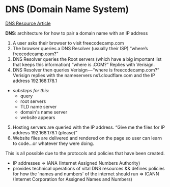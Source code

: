 # DNS (Domain Name System)

[DNS Resource Article](https://medium.freecodecamp.org/the-domain-name-system-dns-is-the-backbone-of-the-internet-heres-how-it-all-works-5706d0afa0fa)

__DNS__: architecture for how to pair a domain name with an IP address 

1. A user asks their browser to visit freecodecamp.com
2. The browser queries a DNS Resolver (usually their ISP) “where’s freecodecamp.com?”
3. DNS Resolver queries the Root servers (which have a big important list that keeps this information) “where is .COM?” Replies with Verisign.
4. DNS Resolver then queries Verisign — “where is freecodecamp.com?” Verisign replies with the nameservers ns1.cloudflare.com and the IP address 192.168.178.1
  * _substeps for this_:
    * query 
    * root servers 
    * TLD name server 
    * domain's name server 
    * website appears 
5. Hosting servers are queried with the IP address. “Give me the files for IP address 192.168.178.1 (please)”
6. Website files are delivered and rendered on the page so user can learn to code…or whatever they were doing.

This is all possible due to the protocols and policies that have been created. 

* IP addresses => IANA (Internet Assigned Numbers Authority)
* provides technical operations of vital DNS resources && defines policies for how the 'names and numbers' of the internet should run => ICANN (Internet Corporation for Assigned Names and Numbers) 